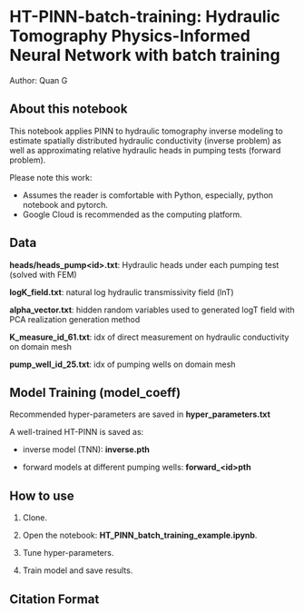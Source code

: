 # HT-PINN-batch-training: Hydraulic Tomography Physics-Informed Neural Network with batch training
Author: Quan G

## About this notebook

This notebook applies PINN to hydraulic tomography inverse modeling to estimate spatially distributed hydraulic conductivity (inverse problem) as well as approximating relative hydraulic heads in pumping tests (forward problem).

Please note this work:
* Assumes the reader is comfortable with Python, especially, python notebook and pytorch.
* Google Cloud is recommended as the computing platform.

## Data

**heads/heads_pump\<id\>.txt**: Hydraulic heads under each pumping test (solved with FEM)
   
**logK_field.txt**: natural log hydraulic transmissivity field (lnT)
   
**alpha_vector.txt**: hidden random variables used to generated logT field with PCA realization generation method
   
**K_measure_id_61.txt**: idx of direct measurement on hydraulic conductivity on domain mesh
   
**pump_well_id_25.txt**: idx of pumping wells on domain mesh
   
 
## Model Training (model_coeff)
   
Recommended hyper-parameters are saved in **hyper_parameters.txt**
   
A well-trained HT-PINN is saved as:
   
   * inverse model (TNN): **inverse.pth**
   
   * forward models at different pumping wells: **forward_\<id\>pth** 


## How to use

1) Clone.

2) Open the notebook: **HT_PINN_batch_training_example.ipynb**.
  
3) Tune hyper-parameters.

4) Train model and save results.

## Citation Format
